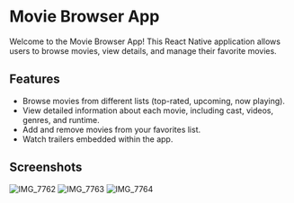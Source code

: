 # Movie Browser App

Welcome to the Movie Browser App! This React Native application allows users to browse movies, view details, and manage their favorite movies.

## Features

- Browse movies from different lists (top-rated, upcoming, now playing).
- View detailed information about each movie, including cast, videos, genres, and runtime.
- Add and remove movies from your favorites list.
- Watch trailers embedded within the app.

## Screenshots

![IMG_7762](https://github.com/nikitab7/movie_app/assets/106767139/601c8d82-677b-47f9-8def-198aa42da9bd)
![IMG_7763](https://github.com/nikitab7/movie_app/assets/106767139/c34f75a3-6f6a-4077-a027-679dd9d4edb6)
![IMG_7764](https://github.com/nikitab7/movie_app/assets/106767139/b2879760-34f5-4c8a-b374-cfefb80878a8)
